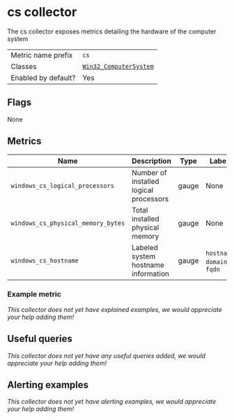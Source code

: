 # cs collector

The cs collector exposes metrics detailing the hardware of the computer system

|||
-|-
Metric name prefix  | `cs`
Classes             | [`Win32_ComputerSystem`](https://msdn.microsoft.com/en-us/library/aa394102)
Enabled by default? | Yes

## Flags

None

## Metrics

Name | Description | Type | Labels
-----|-------------|------|-------
`windows_cs_logical_processors` | Number of installed logical processors | gauge | None
`windows_cs_physical_memory_bytes` | Total installed physical memory | gauge | None
`windows_cs_hostname` | Labeled system hostname information | gauge | `hostname`, `domain`, `fqdn`

### Example metric
_This collector does not yet have explained examples, we would appreciate your help adding them!_

## Useful queries
_This collector does not yet have any useful queries added, we would appreciate your help adding them!_

## Alerting examples
_This collector does not yet have alerting examples, we would appreciate your help adding them!_
